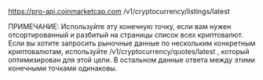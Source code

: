 https://pro-api.coinmarketcap.com /v1/cryptocurrency/listings/latest

ПРИМЕЧАНИЕ: Используйте эту конечную точку, если вам нужен отсортированный и разбитый на страницы список всех криптовалют. Если вы хотите запросить рыночные данные по нескольким конкретным криптовалютам, используйте /v1/cryptocurrency/quotes/latest , который оптимизирован для этой цели. В остальном данные ответа между этими конечными точками одинаковы.